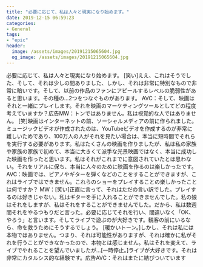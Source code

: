 ```yaml
---
title: "必要に応じて、私は人々と現実になり始めます。"
date: 2019-12-15 06:59:23
categories:
- General
tags:
- "epic"
header:
  image: /assets/images/20191215065604.jpg
  og_image: /assets/images/20191215065604.jpg
---
```


必要に応じて、私は人々と現実になり始めます。 [笑い]ええ、これはそうでした、そして、それは少しの間ありました、しかし、それは非常に特別なもので非常に暗いです。そして、以前の作品のファンにアピールするレベルの脆弱性があると思います。その種の…2つをつなぐものがあります。 AVC：そして、映画はそれと一緒にプレイします。それを映画のマーケティングツールとしてどの程度考えていますか？広告MW：トンではありません。私は視覚的な人ではありません。 [笑]映画はインターネットの前、ソーシャルメディアの前に作られました。ミュージックビデオが作成されたのは、YouTubeビデオを作成するのが非常に難しいためであり、100万人の人がそれを見たい場合は、本当に短時間でそれらを実行する必要があります。私はたくさんの映画を作りましたが、私は私の家族や家族の家族で初めて、本当に大きくて派手な光景映画ではなく、本当に成功した映画を作ったと思います。私はそれがこれまでに意図されていたとは思わない。それをリアルに保ち、本当に人々のために映画を作るのは楽しかったです。 AVC：映画では、ピアノやギターを弾くなどのことをすることができますが、これはライブではできません。これらのショーをプレイすることの楽しかったことは何ですか？ MW：[笑い]正直に言って、それはただの言い訳でした。プレイするのは好きじゃない。私はギターを手に入れることができませんでした。私の娘はそれをしますが、私はそれをすることができませんでした。だから、私は数週間それをやるつもりだと言った。必要に応じてそれを行い、間違いなく「OK、やろう」と言います。そしてライブで遊ぶのが大好きです。観客の前にいるなら、命を救うためにそうするでしょう。 [暖かいトーン。]しかし、それは私には本物ではありません。つまり、それは可能性がありますが、それは確かに私がそれを行うことができなかったので、本物とは感じません。私はそれを変えて、ライブでやれることを望んでいましたが…[一時停止。]ライブが大好きです。それは非常にカタルシス的な経験です。広告AVC：それはまたに結びついています
